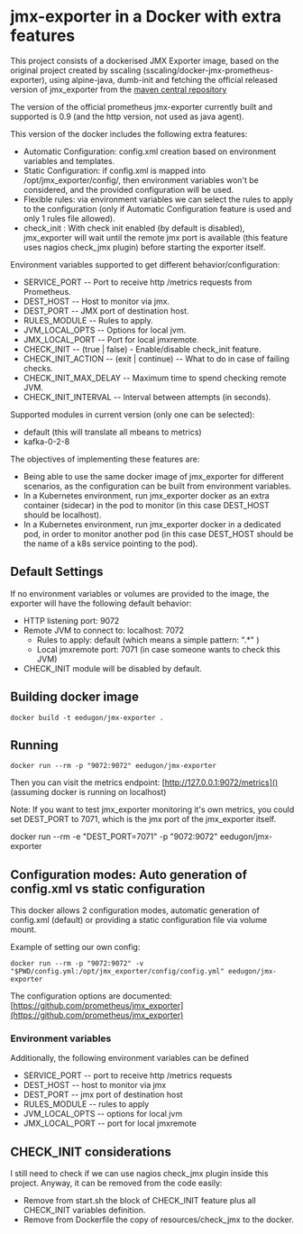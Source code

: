 # jmx-exporter in a Docker with extra features

This project consists of a dockerised JMX Exporter image, based on the original project created by sscaling (sscaling/docker-jmx-prometheus-exporter), using alpine-java, dumb-init and fetching the official released version of jmx_exporter from the [maven central repository](https://repo1.maven.org/maven2/io/prometheus/jmx/jmx_prometheus_httpserver/)

The version of the official prometheus jmx-exporter currently built and supported is 0.9 (and the http version, not used as java agent).

This version of the docker includes the following extra features:

  * Automatic Configuration: config.xml creation based on environment variables and templates.
  * Static Configuration: if config.xml is mapped into /opt/jmx_exporter/config/, then environment variables won't be considered, and the provided configuration will be used.
  * Flexible rules: via environment variables we can select the rules to apply to the configuration (only if Automatic Configuration feature is used and only 1 rules file allowed).
  * check_init : With check init enabled (by default is disabled), jmx_exporter will wait until the remote jmx port is available (this feature uses nagios check_jmx plugin) before starting the exporter itself.

Environment variables supported to get different behavior/configuration:

  * SERVICE_PORT -- Port to receive http /metrics requests from Prometheus.
  * DEST_HOST -- Host to monitor via jmx.
  * DEST_PORT -- JMX port of destination host.
  * RULES_MODULE -- Rules to apply.
  * JVM_LOCAL_OPTS -- Options for local jvm.
  * JMX_LOCAL_PORT -- Port for local jmxremote.
  * CHECK_INIT -- (true | false) - Enable/disable check_init feature.
  * CHECK_INIT_ACTION -- (exit | continue) -- What to do in case of failing checks.
  * CHECK_INIT_MAX_DELAY --  Maximum time to spend checking remote JVM.
  * CHECK_INIT_INTERVAL -- Interval between attempts (in seconds).

Supported modules in current version (only one can be selected):
  * default (this will translate all mbeans to metrics)
  * kafka-0-2-8

The objectives of implementing these features are:

  * Being able to use the same docker image of jmx_exporter for different scenarios, as the configuration can be built from environment variables.
  * In a Kubernetes environment, run jmx_exporter docker as an extra container (sidecar) in the pod to monitor (in this case DEST_HOST should be localhost).
  * In a Kubernetes environment, run jmx_exporter docker in a dedicated pod, in order to monitor another pod (in this case DEST_HOST should be the name of a k8s service pointing to the pod).

## Default Settings

If no environment variables or volumes are provided to the image, the exporter will have the following default behavior:

  * HTTP listening port: 9072
  * Remote JVM to connect to: localhost: 7072
	* Rules to apply: default (which means a simple pattern: ".\*" )
	* Local jmxremote port: 7071 (in case someone wants to check this JVM)
  * CHECK_INIT module will be disabled by default.

## Building docker image

	docker build -t eedugon/jmx-exporter .

## Running

	docker run --rm -p "9072:9072" eedugon/jmx-exporter

Then you can visit the metrics endpoint: [http://127.0.0.1:9072/metrics]() (assuming docker is running on localhost)

Note: If you want to test jmx_exporter monitoring it's own metrics, you could set DEST_PORT to 7071, which is the jmx port of the jmx_exporter itself.

  docker run --rm -e "DEST_PORT=7071" -p "9072:9072" eedugon/jmx-exporter


## Configuration modes: Auto generation of config.xml vs static configuration

This docker allows 2 configuration modes, automatic generation of config.xml (default) or providing a static configuration file via volume mount.

Example of setting our own config:

	docker run --rm -p "9072:9072" -v "$PWD/config.yml:/opt/jmx_exporter/config/config.yml" eedugon/jmx-exporter

The configuration options are documented: [https://github.com/prometheus/jmx_exporter](https://github.com/prometheus/jmx_exporter)

### Environment variables

Additionally, the following environment variables can be defined

* SERVICE_PORT -- port to receive http /metrics requests
* DEST_HOST -- host to monitor via jmx
* DEST_PORT -- jmx port of destination host
* RULES_MODULE -- rules to apply
* JVM_LOCAL_OPTS -- options for local jvm
* JMX_LOCAL_PORT -- port for local jmxremote

## CHECK_INIT considerations

I still need to check if we can use nagios check_jmx plugin inside this project. Anyway, it can be removed from the code easily:
  * Remove from start.sh the block of CHECK_INIT feature plus all CHECK_INIT variables definition.
  * Remove from Dockerfile the copy of resources/check_jmx to the docker.
